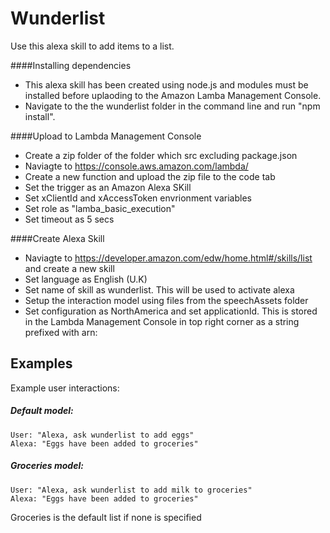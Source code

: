 # Wunderlist

Use this alexa skill to add items to a list.

####Installing dependencies
- This alexa skill has been created using node.js and modules must be installed before uplaoding to the Amazon Lamba Management Console.
- Navigate to the the wunderlist folder in the command line and run "npm install".

####Upload to Lambda Management Console
- Create a zip folder of the folder which src excluding package.json
- Naviagte to https://console.aws.amazon.com/lambda/
- Create a new function and upload the zip file to the code tab
- Set the trigger as an Amazon Alexa SKill
- Set xClientId and xAccessToken envrionment variables
- Set role as "lamba_basic_execution"
- Set timeout as 5 secs

####Create Alexa Skill
- Naviagte to https://developer.amazon.com/edw/home.html#/skills/list and create a new skill
- Set language as English (U.K)
- Set name of skill as wunderlist. This will be used to activate alexa
- Setup the interaction model using files from the speechAssets folder
- Set configuration as NorthAmerica and set applicationId. This is stored in the Lambda Management Console in top right corner as a string prefixed with arn:

## Examples
Example user interactions:

##### Default model:
    User: "Alexa, ask wunderlist to add eggs"
    Alexa: "Eggs have been added to groceries"

##### Groceries model:
    User: "Alexa, ask wunderlist to add milk to groceries"
    Alexa: "Eggs have been added to groceries"

Groceries is the default list if none is specified
